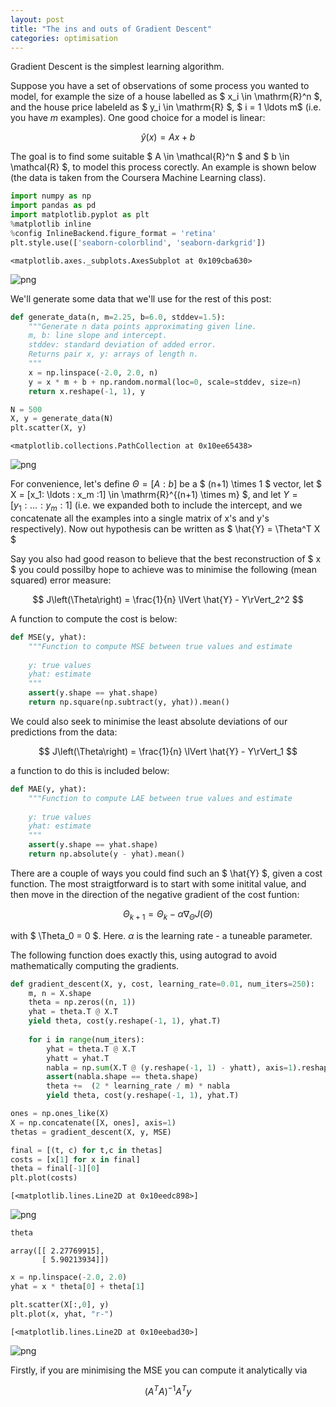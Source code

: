 ```yaml
---
layout: post
title: "The ins and outs of Gradient Descent"
categories: optimisation
---
```


Gradient Descent is the simplest learning algorithm. 

Suppose you have a set of observations of some process you wanted to model, for example the size of a house labelled as $ x_i \in \mathrm{R}^n $, and the house price labeleld as $ y_i \in \mathrm{R} $, $ i = 1 \ldots m$ (i.e. you have $m$ examples). One good choice for a model is linear:

$$ \hat{y}\left(x\right) = Ax + b $$

The goal is to find some suitable $ A \in \mathcal{R}^n $ and $ b \in \mathcal{R} $, to model this process corectly. An example is shown below (the data is taken from the Coursera Machine Learning class). 


```python
import numpy as np
import pandas as pd
import matplotlib.pyplot as plt
%matplotlib inline 
%config InlineBackend.figure_format = 'retina'
plt.style.use(['seaborn-colorblind', 'seaborn-darkgrid'])
```




    <matplotlib.axes._subplots.AxesSubplot at 0x109cba630>




    
![png](2021-02-01-Gradietnt-Descent_files/2021-02-01-Gradietnt-Descent_2_1.png)
    


We'll generate some data that we'll use for the rest of this post:


```python
def generate_data(n, m=2.25, b=6.0, stddev=1.5):
    """Generate n data points approximating given line.
    m, b: line slope and intercept.
    stddev: standard deviation of added error.
    Returns pair x, y: arrays of length n.
    """
    x = np.linspace(-2.0, 2.0, n)
    y = x * m + b + np.random.normal(loc=0, scale=stddev, size=n)
    return x.reshape(-1, 1), y
```


```python
N = 500
X, y = generate_data(N)
plt.scatter(X, y)
```




    <matplotlib.collections.PathCollection at 0x10ee65438>




    
![png](2021-02-01-Gradietnt-Descent_files/2021-02-01-Gradietnt-Descent_5_1.png)
    


For convenience, let's define $\Theta = [A: b]$ be a $ (n+1) \times 1 $ vector, let $ X = [x_1: \ldots : x_m :1] \in \mathrm{R}^{(n+1) \times m} $, and let $Y = [y_1: \ldots : y_m :1]$ (i.e. we expanded both to include the intercept, and we concatenate all the examples into a single matrix of x's and y's respectively). Now out hypothesis can be written as $ \hat{Y} = \Theta^T X $ 

Say you also had good reason to believe that the best reconstruction of $ x $ you could possilby hope to achieve was to minimise the following (mean squared) error measure:

$$ J\left(\Theta\right) = \frac{1}{n} \lVert \hat{Y} - Y\rVert_2^2 $$

A function to compute the cost is below:


```python
def MSE(y, yhat):
    """Function to compute MSE between true values and estimate
    
    y: true values
    yhat: estimate
    """
    assert(y.shape == yhat.shape)
    return np.square(np.subtract(y, yhat)).mean()
```

We could also seek to minimise the least absolute deviations of our predictions from the data:

$$ J\left(\Theta\right)  = \frac{1}{n} \lVert \hat{Y} - Y\rVert_1 $$

a function to do this is included below:


```python
def MAE(y, yhat):
    """Function to compute LAE between true values and estimate
    
    y: true values
    yhat: estimate
    """
    assert(y.shape == yhat.shape)
    return np.absolute(y - yhat).mean()
```

There are a couple of ways you could find such an $ \hat{Y} $, given a cost function. The most straigtforward is to start with some initital value, and then move in the direction of the negative gradient of the cost funtion:  

$$ \Theta_{k+1} = \Theta_{k} - \alpha\nabla_{\Theta} J\left(\Theta\right) $$ 

with $ \Theta_0 = 0 $. Here. $\alpha$ is the learning rate - a tuneable parameter.

The following function does exactly this, using autograd to avoid mathematically computing the gradients.




```python
def gradient_descent(X, y, cost, learning_rate=0.01, num_iters=250):
    m, n = X.shape
    theta = np.zeros((n, 1))
    yhat = theta.T @ X.T
    yield theta, cost(y.reshape(-1, 1), yhat.T)
    
    for i in range(num_iters):
        yhat = theta.T @ X.T
        yhatt = yhat.T
        nabla = np.sum(X.T @ (y.reshape(-1, 1) - yhatt), axis=1).reshape(-1, 1)
        assert(nabla.shape == theta.shape)
        theta +=  (2 * learning_rate / m) * nabla
        yield theta, cost(y.reshape(-1, 1), yhat.T)
```


```python
ones = np.ones_like(X)
X = np.concatenate([X, ones], axis=1)
thetas = gradient_descent(X, y, MSE)
```


```python
final = [(t, c) for t,c in thetas]
costs = [x[1] for x in final]
theta = final[-1][0]
plt.plot(costs)
```




    [<matplotlib.lines.Line2D at 0x10eedc898>]




    
![png](2021-02-01-Gradietnt-Descent_files/2021-02-01-Gradietnt-Descent_14_1.png)
    



```python
theta
```




    array([[ 2.27769915],
           [ 5.90213934]])




```python
x = np.linspace(-2.0, 2.0)
yhat = x * theta[0] + theta[1]
```


```python
plt.scatter(X[:,0], y)
plt.plot(x, yhat, "r-")
```




    [<matplotlib.lines.Line2D at 0x10eebad30>]




    
![png](2021-02-01-Gradietnt-Descent_files/2021-02-01-Gradietnt-Descent_17_1.png)
    


Firstly, if you are minimising the MSE you can compute it analytically via

$$ (A^T A)^{-1} A^Ty $$


```python

```
